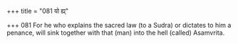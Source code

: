 +++
title = "081 यो ह्य्"

+++
081	For he who explains the sacred law (to a Sudra) or dictates to him a penance, will sink together with that (man) into the hell (called) Asamvrita.